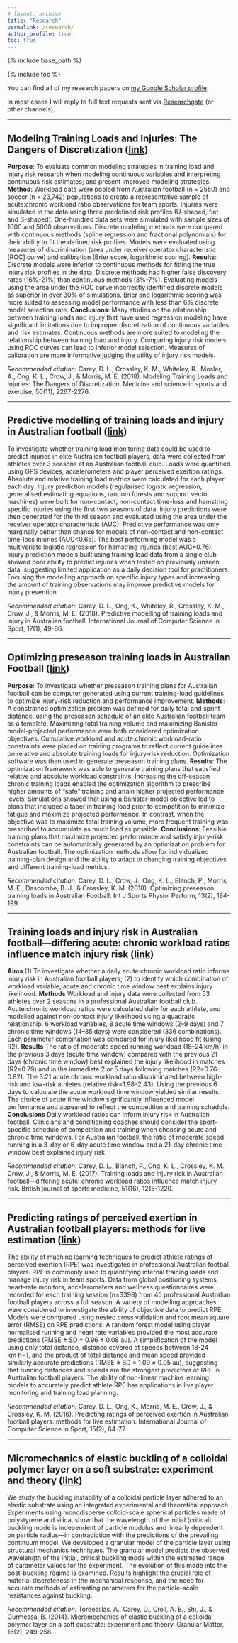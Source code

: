 ```yaml
---
# layout: archive
title: "Research"
permalink: /research/
author_profile: true
toc: true
---
```


{% include base_path %}

{% include toc %}

You can find all of my research papers on [my Google Scholar profile](https://scholar.google.com.au/citations?user=5N0aByUAAAAJ&hl=en).

In most cases I will reply to full text requests sent via [Researchgate](https://www.researchgate.net/profile/David_Carey8) (or other channels).

<script type='text/javascript' src='https://d1bxh8uas1mnw7.cloudfront.net/assets/embed.js'></script>

*************

## Modeling Training Loads and Injuries: The Dangers of Discretization ([link](https://pubmed.ncbi.nlm.nih.gov/29933352/))

**Purpose**: To evaluate common modeling strategies in training load and injury risk research when modeling continuous variables and interpreting continuous risk estimates; and present improved modeling strategies. **Method**: Workload data were pooled from Australian football (n = 2550) and soccer (n = 23,742) populations to create a representative sample of acute:chronic workload ratio observations for team sports. Injuries were simulated in the data using three predefined risk profiles (U-shaped, flat and S-shaped). One-hundred data sets were simulated with sample sizes of 1000 and 5000 observations. Discrete modeling methods were compared with continuous methods (spline regression and fractional polynomials) for their ability to fit the defined risk profiles. Models were evaluated using measures of discrimination (area under receiver operator characteristic [ROC] curve) and calibration (Brier score, logarithmic scoring). **Results**: Discrete models were inferior to continuous methods for fitting the true injury risk profiles in the data. Discrete methods had higher false discovery rates (16%-21%) than continuous methods (3%-7%). Evaluating models using the area under the ROC curve incorrectly identified discrete models as superior in over 30% of simulations. Brier and logarithmic scoring was more suited to assessing model performance with less than 6% discrete model selection rate. **Conclusions**: Many studies on the relationship between training loads and injury that have used regression modeling have significant limitations due to improper discretization of continuous variables and risk estimates. Continuous methods are more suited to modeling the relationship between training load and injury. Comparing injury risk models using ROC curves can lead to inferior model selection. Measures of calibration are more informative judging the utility of injury risk models.

*Recommended citation*: Carey, D. L., Crossley, K. M., Whiteley, R., Mosler, A., Ong, K. L., Crow, J., & Morris, M. E. (2018). Modeling Training Loads and Injuries: The Dangers of Discretization. Medicine and science in sports and exercise, 50(11), 2267-2276.

<div class='altmetric-embed' data-badge-type='donut' data-doi="10.1249/mss.0000000000001685"></div>

*************

## Predictive modelling of training loads and injury in Australian football ([link](https://content.sciendo.com/downloadpdf/journals/ijcss/17/1/article-p49.xml))

To investigate whether training load monitoring data could be used to predict injuries in elite Australian football players, data were collected from athletes over 3 seasons at an Australian football club. Loads were quantified using GPS devices, accelerometers and player perceived exertion ratings. Absolute and relative training load metrics were calculated for each player each day. Injury prediction models (regularised logistic regression, generalised estimating equations, random forests and support vector machines) were built for non-contact, non-contact time-loss and hamstring specific injuries using the first two seasons of data. Injury predictions were then generated for the third season and evaluated using the area under the receiver operator characteristic (AUC). Predictive performance was only marginally better than chance for models of non-contact and non-contact time-loss injuries (AUC<0.65). The best performing model was a multivariate logistic regression for hamstring injuries (best AUC=0.76). Injury prediction models built using training load data from a single club showed poor ability to predict injuries when tested on previously unseen data, suggesting limited application as a daily decision tool for practitioners. Focusing the modelling approach on specific injury types and increasing the amount of training observations may improve predictive models for injury prevention

*Recommended citation*: Carey, D. L., Ong, K., Whiteley, R., Crossley, K. M., Crow, J., & Morris, M. E. (2018). Predictive modelling of training loads and injury in Australian football. International Journal of Computer Science in Sport, 17(1), 49-66.

<div class='altmetric-embed' data-badge-type='donut' data-doi="10.2478/ijcss-2018-0002"></div>

*************

## Optimizing preseason training loads in Australian Football ([link](https://journals.humankinetics.com/view/journals/ijspp/13/2/article-p194.xml))

**Purpose**: To investigate whether preseason training plans for Australian football can be computer generated using current training-load guidelines to optimize injury-risk reduction and performance improvement. **Methods**: A constrained optimization problem was defined for daily total and sprint distance, using the preseason schedule of an elite Australian football team as a template. Maximizing total training volume and maximizing Banister-model-projected performance were both considered optimization objectives. Cumulative workload and acute:chronic workload-ratio constraints were placed on training programs to reflect current guidelines on relative and absolute training loads for injury-risk reduction. Optimization software was then used to generate preseason training plans. **Results**: The optimization framework was able to generate training plans that satisfied relative and absolute workload constraints. Increasing the off-season chronic training loads enabled the optimization algorithm to prescribe higher amounts of “safe” training and attain higher projected performance levels. Simulations showed that using a Banister-model objective led to plans that included a taper in training load prior to competition to minimize fatigue and maximize projected performance. In contrast, when the objective was to maximize total training volume, more frequent training was prescribed to accumulate as much load as possible. **Conclusions**: Feasible training plans that maximize projected performance and satisfy injury-risk constraints can be automatically generated by an optimization problem for Australian football. The optimization methods allow for individualized training-plan design and the ability to adapt to changing training objectives and different training-load metrics.

*Recommended citation*: Carey, D. L., Crow, J., Ong, K. L., Blanch, P., Morris, M. E., Dascombe, B. J., & Crossley, K. M. (2018). Optimizing preseason training loads in Australian Football. Int J Sports Physiol Perform, 13(2), 194-199.

<div class='altmetric-embed' data-badge-type='donut' data-doi="https://doi.org/10.1123/ijspp.2016-0695
"></div>

*************

## Training loads and injury risk in Australian football—differing acute: chronic workload ratios influence match injury risk ([link](https://bjsm.bmj.com/content/bjsports/51/16/1215.full.pdf))

**Aims** (1) To investigate whether a daily acute:chronic workload ratio informs injury risk in Australian football players; (2) to identify which combination of workload variable, acute and chronic time window best explains injury likelihood.  **Methods** Workload and injury data were collected from 53 athletes over 2 seasons in a professional Australian football club. Acute:chronic workload ratios were calculated daily for each athlete, and modelled against non-contact injury likelihood using a quadratic relationship. 6 workload variables, 8 acute time windows (2–9 days) and 7 chronic time windows (14–35 days) were considered (336 combinations). Each parameter combination was compared for injury likelihood fit (using R2).  **Results** The ratio of moderate speed running workload (18–24 km/h) in the previous 3 days (acute time window) compared with the previous 21 days (chronic time window) best explained the injury likelihood in matches (R2=0.79) and in the immediate 2 or 5 days following matches (R2=0.76–0.82). The 3:21 acute:chronic workload ratio discriminated between high-risk and low-risk athletes (relative risk=1.98–2.43). Using the previous 6 days to calculate the acute workload time window yielded similar results. The choice of acute time window significantly influenced model performance and appeared to reflect the competition and training schedule.  **Conclusions** Daily workload ratios can inform injury risk in Australian football. Clinicians and conditioning coaches should consider the sport-specific schedule of competition and training when choosing acute and chronic time windows. For Australian football, the ratio of moderate speed running in a 3-day or 6-day acute time window and a 21-day chronic time window best explained injury risk.

*Recommended citation:* Carey, D. L., Blanch, P., Ong, K. L., Crossley, K. M., Crow, J., & Morris, M. E. (2017). Training loads and injury risk in Australian football—differing acute: chronic workload ratios influence match injury risk. British journal of sports medicine, 51(16), 1215-1220.

<div class='altmetric-embed' data-badge-type='donut' data-doi="http://dx.doi.org/10.1136/bjsports-2016-096309"></div>

*************

## Predicting ratings of perceived exertion in Australian football players: methods for live estimation ([link](https://content.sciendo.com/view/journals/ijcss/15/2/article-p64.xml))

The ability of machine learning techniques to predict athlete ratings of perceived exertion (RPE) was investigated in professional Australian football players. RPE is commonly used to quantifying internal training loads and manage injury risk in team sports. Data from global positioning systems, heart-rate monitors, accelerometers and wellness questionnaires were recorded for each training session (n=3398) from 45 professional Australian football players across a full season. A variety of modelling approaches were considered to investigate the ability of objective data to predict RPE. Models were compared using nested cross validation and root mean square error (RMSE) on RPE predictions. A random forest model using player normalised running and heart rate variables provided the most accurate predictions (RMSE ± SD = 0.96 ± 0.08 au). A simplification of the model using only total distance, distance covered at speeds between 18-24 km·h−1, and the product of total distance and mean speed provided similarly accurate predictions (RMSE ± SD = 1.09 ± 0.05 au), suggesting that running distances and speeds are the strongest predictors of RPE in Australian football players. The ability of non-linear machine learning models to accurately predict athlete RPE has applications in live player monitoring and training load planning.

*Recommended citation:* Carey, D. L., Ong, K., Morris, M. E., Crow, J., & Crossley, K. M. (2016). Predicting ratings of perceived exertion in Australian football players: methods for live estimation. International Journal of Computer Science in Sport, 15(2), 64-77.

<div class='altmetric-embed' data-badge-type='donut' data-doi="https://doi.org/10.1515/ijcss-2016-0005"></div>

*************

## Micromechanics of elastic buckling of a colloidal polymer layer on a soft substrate: experiment and theory ([link](https://link.springer.com/article/10.1007%2Fs10035-013-0459-z))

We study the buckling instability of a colloidal particle layer adhered to an elastic substrate using an integrated experimental and theoretical approach. Experiments using monodisperse colloid-scale spherical particles made of polystyrene and silica, show that the wavelength of the initial (critical) buckling mode is independent of particle modulus and linearly dependent on particle radius—in contradiction with the predictions of the prevailing continuum model. We developed a granular model of the particle layer using structural mechanics techniques. The granular model predicts the observed wavelength of the initial, critical buckling mode within the estimated range of parameter values for the experiment. The evolution of this mode into the post-buckling regime is examined. Results highlight the crucial role of material discreteness in the mechanical response, and the need for accurate methods of estimating parameters for the particle-scale resistances against buckling.

*Recommended citation:* Tordesillas, A., Carey, D., Croll, A. B., Shi, J., & Gurmessa, B. (2014). Micromechanics of elastic buckling of a colloidal polymer layer on a soft substrate: experiment and theory. Granular Matter, 16(2), 249-258.

<div class='altmetric-embed' data-badge-type='donut' data-doi="https://doi.org/10.1007/s10035-013-0459-z"></div>





<!-- 
*************

## ___TITLE___ ([link](___paperURL___))

___ABSTRACT___

*Recommended citation:* ___APA CITATION___

<div class='altmetric-embed' data-badge-type='donut' data-doi="___DOI___"></div> 
-->